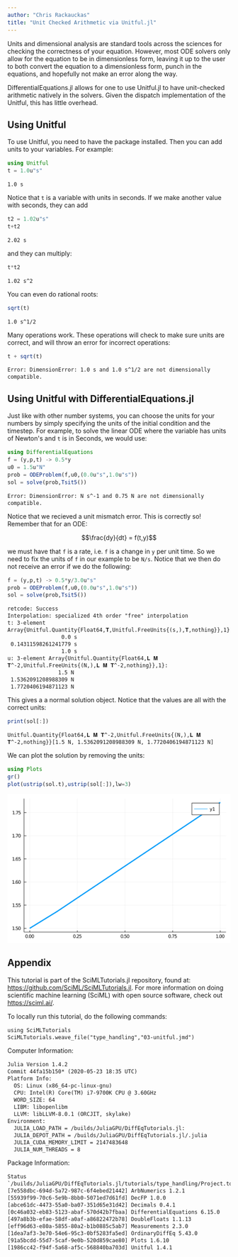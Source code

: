 ```yaml
---
author: "Chris Rackauckas"
title: "Unit Checked Arithmetic via Unitful.jl"
---
```



Units and dimensional analysis are standard tools across the sciences for checking the correctness of your equation. However, most ODE solvers only allow for the equation to be in dimensionless form, leaving it up to the user to both convert the equation to a dimensionless form, punch in the equations, and hopefully not make an error along the way.

DifferentialEquations.jl allows for one to use Unitful.jl to have unit-checked arithmetic natively in the solvers. Given the dispatch implementation of the Unitful, this has little overhead.

## Using Unitful

To use Unitful, you need to have the package installed. Then you can add units to your variables. For example:

```julia
using Unitful
t = 1.0u"s"
```

```
1.0 s
```





Notice that `t` is a variable with units in seconds. If we make another value with seconds, they can add

```julia
t2 = 1.02u"s"
t+t2
```

```
2.02 s
```





and they can multiply:

```julia
t*t2
```

```
1.02 s^2
```





You can even do rational roots:

```julia
sqrt(t)
```

```
1.0 s^1/2
```





Many operations work. These operations will check to make sure units are correct, and will throw an error for incorrect operations:

```julia
t + sqrt(t)
```

```
Error: DimensionError: 1.0 s and 1.0 s^1/2 are not dimensionally compatible.
```





## Using Unitful with DifferentialEquations.jl

Just like with other number systems, you can choose the units for your numbers by simply specifying the units of the initial condition and the timestep. For example, to solve the linear ODE where the variable has units of Newton's and `t` is in Seconds, we would use:

```julia
using DifferentialEquations
f = (y,p,t) -> 0.5*y
u0 = 1.5u"N"
prob = ODEProblem(f,u0,(0.0u"s",1.0u"s"))
sol = solve(prob,Tsit5())
```

```
Error: DimensionError: N s^-1 and 0.75 N are not dimensionally compatible.
```





Notice that we recieved a unit mismatch error. This is correctly so! Remember that for an ODE:

$$\frac{dy}{dt} = f(t,y)$$

we must have that `f` is a rate, i.e. `f` is a change in `y` per unit time. So we need to fix the units of `f` in our example to be `N/s`. Notice that we then do not receive an error if we do the following:

```julia
f = (y,p,t) -> 0.5*y/3.0u"s"
prob = ODEProblem(f,u0,(0.0u"s",1.0u"s"))
sol = solve(prob,Tsit5())
```

```
retcode: Success
Interpolation: specialized 4th order "free" interpolation
t: 3-element Array{Unitful.Quantity{Float64,𝐓,Unitful.FreeUnits{(s,),𝐓,nothing}},1}:
                 0.0 s
 0.14311598261241779 s
                 1.0 s
u: 3-element Array{Unitful.Quantity{Float64,𝐋 𝐌 𝐓^-2,Unitful.FreeUnits{(N,),𝐋 𝐌 𝐓^-2,nothing}},1}:
                1.5 N
 1.5362091208988309 N
 1.7720406194871123 N
```





This gives a a normal solution object. Notice that the values are all with the correct units:

```julia
print(sol[:])
```

```
Unitful.Quantity{Float64,𝐋 𝐌 𝐓^-2,Unitful.FreeUnits{(N,),𝐋 𝐌 𝐓^-2,nothing}}[1.5 N, 1.5362091208988309 N, 1.7720406194871123 N]
```





We can plot the solution by removing the units:

```julia
using Plots
gr()
plot(ustrip(sol.t),ustrip(sol[:]),lw=3)
```

![](figures/03-unitful_9_1.png)


## Appendix

 This tutorial is part of the SciMLTutorials.jl repository, found at: <https://github.com/SciML/SciMLTutorials.jl>.
 For more information on doing scientific machine learning (SciML) with open source software, check out <https://sciml.ai/>.

To locally run this tutorial, do the following commands:
```
using SciMLTutorials
SciMLTutorials.weave_file("type_handling","03-unitful.jmd")
```

Computer Information:
```
Julia Version 1.4.2
Commit 44fa15b150* (2020-05-23 18:35 UTC)
Platform Info:
  OS: Linux (x86_64-pc-linux-gnu)
  CPU: Intel(R) Core(TM) i7-9700K CPU @ 3.60GHz
  WORD_SIZE: 64
  LIBM: libopenlibm
  LLVM: libLLVM-8.0.1 (ORCJIT, skylake)
Environment:
  JULIA_LOAD_PATH = /builds/JuliaGPU/DiffEqTutorials.jl:
  JULIA_DEPOT_PATH = /builds/JuliaGPU/DiffEqTutorials.jl/.julia
  JULIA_CUDA_MEMORY_LIMIT = 2147483648
  JULIA_NUM_THREADS = 8

```

Package Information:

```
Status `/builds/JuliaGPU/DiffEqTutorials.jl/tutorials/type_handling/Project.toml`
[7e558dbc-694d-5a72-987c-6f4ebed21442] ArbNumerics 1.2.1
[55939f99-70c6-5e9b-8bb0-5071ed7d61fd] DecFP 1.0.0
[abce61dc-4473-55a0-ba07-351d65e31d42] Decimals 0.4.1
[0c46a032-eb83-5123-abaf-570d42b7fbaa] DifferentialEquations 6.15.0
[497a8b3b-efae-58df-a0af-a86822472b78] DoubleFloats 1.1.13
[eff96d63-e80a-5855-80a2-b1b0885c5ab7] Measurements 2.3.0
[1dea7af3-3e70-54e6-95c3-0bf5283fa5ed] OrdinaryDiffEq 5.43.0
[91a5bcdd-55d7-5caf-9e0b-520d859cae80] Plots 1.6.10
[1986cc42-f94f-5a68-af5c-568840ba703d] Unitful 1.4.1
```
